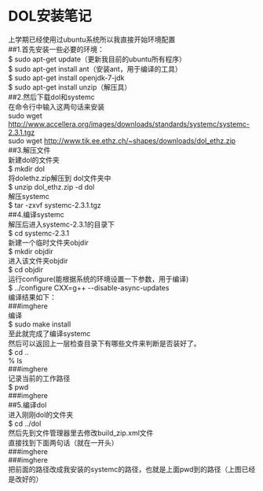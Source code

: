 # DOL安装笔记
上学期已经使用过ubuntu系统所以我直接开始环境配置
<br>
##1.首先安装一些必要的环境：
<br>
$	sudo apt-get update（更新我目前的ubuntu所有程序）
<br>
$	sudo apt-get install ant（安装ant，用于编译的工具）
<br>$ sudo apt-get install openjdk-7-jdk
<br>
$	sudo apt-get install unzip（解压具）
<br>
##2.然后下载dol和systemc
<br>
在命令行中输入这两句话来安装
<br>
sudo wget http://www.accellera.org/images/downloads/standards/systemc/systemc-2.3.1.tgz
<br>
sudo wget http://www.tik.ee.ethz.ch/~shapes/downloads/dol_ethz.zip
<br>
##3.解压文件
<br>
新建dol的文件夹 
<br>
$	mkdir dol
<br>
将dolethz.zip解压到 dol文件夹中
<br>
$	unzip dol_ethz.zip -d dol<br>
解压systemc
<br>
$	tar -zxvf systemc-2.3.1.tgz
<br>
##4.编译systemc
<br>
解压后进入systemc-2.3.1的目录下
<br>
$	cd systemc-2.3.1
<br>新建一个临时文件夹objdir
<br>
$	mkdir objdir
<br>
进入该文件夹objdir
<br>
$	cd objdir
<br>
运行configure(能根据系统的环境设置一下参数，用于编译)
<br>
$	../configure CXX=g++ --disable-async-updates
<br>
编译结果如下：
<br>
###imghere
<br>
编译
<br>
$	sudo make install
<br>
至此就完成了编译systemc<br>
然后可以返回上一层检查目录下有哪些文件来判断是否装好了。
<br>
$ cd ..
<br>
% ls
<br>
###imghere
<br>
记录当前的工作路径
<br>
$	pwd
<br>
###imghere
<br>
##5.编译dol
<br>
进入刚刚dol的文件夹
<br>
$	cd ../dol
<br>
然后先到文件管理器里去修改build_zip.xml文件
<br>
直接找到下面两句话（就在一开头）
<br>
###imghere
<br>
###imghere
<br>
把前面的路径改成我安装的systemc的路径，也就是上面pwd到的路径（上图已经是改好的）
<br>



